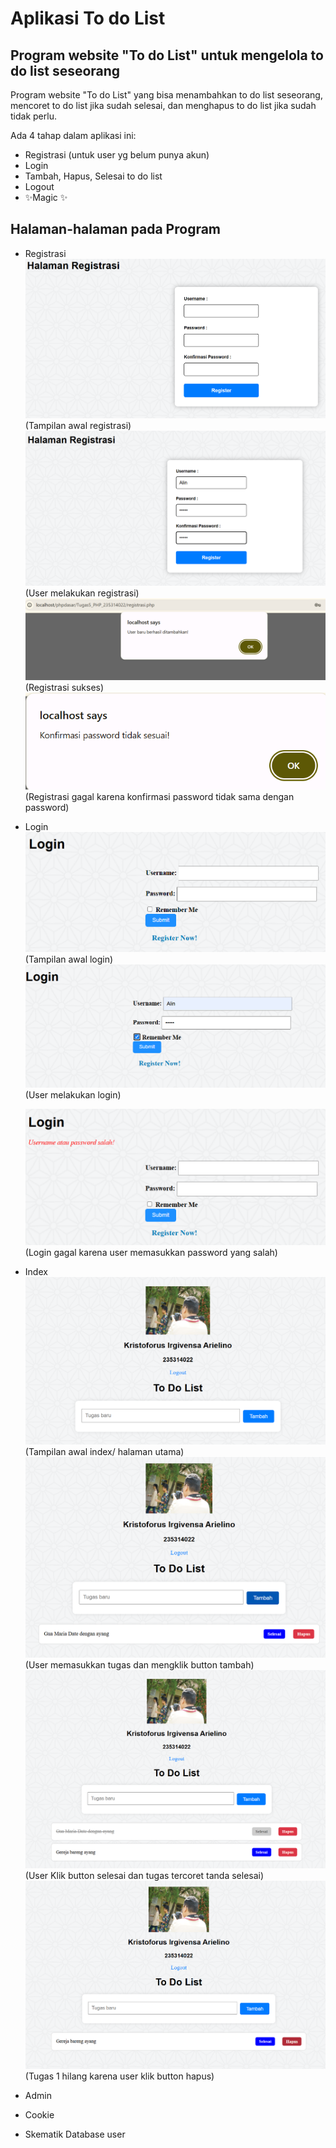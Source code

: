 # Aplikasi To do List
## Program website "To do List" untuk mengelola to do list seseorang


Program website "To do List" yang bisa menambahkan to do list seseorang, mencoret to do list jika sudah selesai, dan menghapus to do list jika sudah tidak perlu.

Ada 4 tahap dalam aplikasi ini:

- Registrasi (untuk user yg belum punya akun)
- Login
- Tambah, Hapus, Selesai to do list
- Logout
- ✨Magic ✨

## Halaman-halaman pada Program

- Registrasi
  ![image alt](https://github.com/Irgivensa12/Tugas5_235314022/blob/f4b2f75d6c0e2a9223a2738464ce960e8607b850/Screenshot/Registrasi%20Kosongan.png)
                                                                (Tampilan awal registrasi)
  ![image alt](https://github.com/Irgivensa12/Tugas5_235314022/blob/f4b2f75d6c0e2a9223a2738464ce960e8607b850/Screenshot/Registrasi%20w%20User.png)
                                                                (User melakukan registrasi)
  ![image alt](https://github.com/Irgivensa12/Tugas5_235314022/blob/f4b2f75d6c0e2a9223a2738464ce960e8607b850/Screenshot/Registrasi%20Sukses.png)
                                                                (Registrasi sukses)
  ![image alt](https://github.com/Irgivensa12/Tugas5_235314022/blob/0aadf98825d534d37fa0a6acd42dd0889685ce66/Screenshot/Register%20Gagal.png)
                                                                (Registrasi gagal karena konfirmasi password tidak sama dengan password)
- Login
   ![image alt](https://github.com/Irgivensa12/Tugas5_235314022/blob/0aadf98825d534d37fa0a6acd42dd0889685ce66/Screenshot/Login%20Kosongan.png)
                                                                (Tampilan awal login)
  ![image alt](https://github.com/Irgivensa12/Tugas5_235314022/blob/0aadf98825d534d37fa0a6acd42dd0889685ce66/Screenshot/Login%20w%20User.png)
                                                                (User melakukan login)
  
  ![image alt](https://github.com/Irgivensa12/Tugas5_235314022/blob/0aadf98825d534d37fa0a6acd42dd0889685ce66/Screenshot/Gagal%20Login.png)
                                                                (Login gagal karena user memasukkan password yang salah)                                             
- Index
  ![image alt](https://github.com/Irgivensa12/Tugas5_235314022/blob/0aadf98825d534d37fa0a6acd42dd0889685ce66/Screenshot/Index%20User%20non%20Admin.png)
                                                                (Tampilan awal index/ halaman utama)
  ![image alt](https://github.com/Irgivensa12/Tugas5_235314022/blob/0aadf98825d534d37fa0a6acd42dd0889685ce66/Screenshot/Index%20Tambah%20Tugas.png)
                                                                (User memasukkan tugas dan mengklik button tambah)
  ![image alt](https://github.com/Irgivensa12/Tugas5_235314022/blob/0aadf98825d534d37fa0a6acd42dd0889685ce66/Screenshot/Index%20Selesai%20Tugas.png)
                                                                (User Klik button selesai dan tugas tercoret tanda selesai)
  ![image alt](https://github.com/Irgivensa12/Tugas5_235314022/blob/0aadf98825d534d37fa0a6acd42dd0889685ce66/Screenshot/Index%20Hapus%20Tugas.png)
                                                                (Tugas 1 hilang karena user klik button hapus)
- Admin
- Cookie
- Skematik Database user
